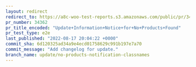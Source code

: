 ```yaml
---
layout: redirect
redirect_to: https://a8c-woo-test-reports.s3.amazonaws.com/public/pr/34362/e2e/index.html
pr_number: 34362
pr_title_encoded: "Update+Information+Notice+for+No+Products+Found"
pr_test_type: e2e
last_published: "2022-08-17 20:04:22 +0000"
commit_sha: 6d120325ad34a9e4ecd01758629c991b197e7a70
commit_message: "Add changelog for update."
branch_name: update/no-products-notification-classnames
---
```

